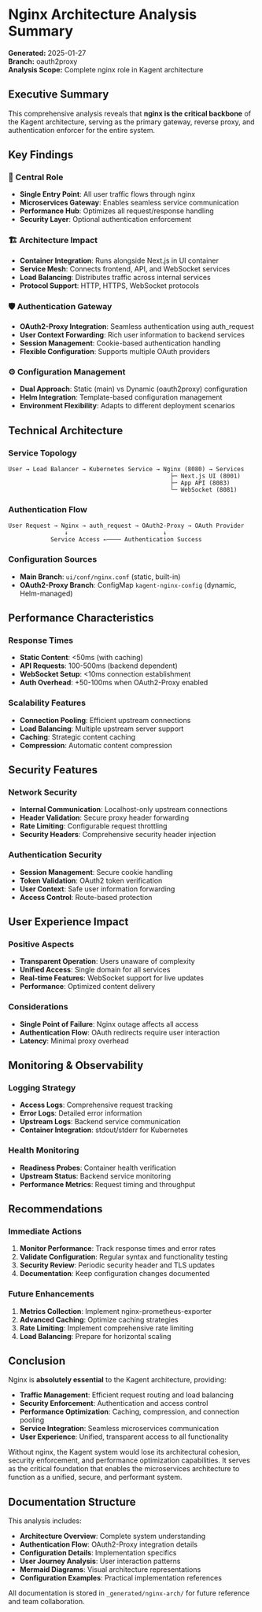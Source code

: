 # Nginx Architecture Analysis Summary

**Generated:** 2025-01-27  
**Branch:** oauth2proxy  
**Analysis Scope:** Complete nginx role in Kagent architecture

## Executive Summary

This comprehensive analysis reveals that **nginx is the critical backbone** of the Kagent architecture, serving as the primary gateway, reverse proxy, and authentication enforcer for the entire system.

## Key Findings

### 🔄 Central Role
- **Single Entry Point**: All user traffic flows through nginx
- **Microservices Gateway**: Enables seamless service communication
- **Performance Hub**: Optimizes all request/response handling
- **Security Layer**: Optional authentication enforcement

### 🏗️ Architecture Impact
- **Container Integration**: Runs alongside Next.js in UI container
- **Service Mesh**: Connects frontend, API, and WebSocket services
- **Load Balancing**: Distributes traffic across internal services
- **Protocol Support**: HTTP, HTTPS, WebSocket protocols

### 🛡️ Authentication Gateway
- **OAuth2-Proxy Integration**: Seamless authentication using auth_request
- **User Context Forwarding**: Rich user information to backend services
- **Session Management**: Cookie-based authentication handling
- **Flexible Configuration**: Supports multiple OAuth providers

### ⚙️ Configuration Management
- **Dual Approach**: Static (main) vs Dynamic (oauth2proxy) configuration
- **Helm Integration**: Template-based configuration management
- **Environment Flexibility**: Adapts to different deployment scenarios

## Technical Architecture

### Service Topology
```
User → Load Balancer → Kubernetes Service → Nginx (8080) → Services
                                              ├─ Next.js UI (8001)
                                              ├─ App API (8083)
                                              └─ WebSocket (8081)
```

### Authentication Flow
```
User Request → Nginx → auth_request → OAuth2-Proxy → OAuth Provider
                ↓                           ↓
            Service Access ←──── Authentication Success
```

### Configuration Sources
- **Main Branch**: `ui/conf/nginx.conf` (static, built-in)
- **OAuth2-Proxy Branch**: ConfigMap `kagent-nginx-config` (dynamic, Helm-managed)

## Performance Characteristics

### Response Times
- **Static Content**: <50ms (with caching)
- **API Requests**: 100-500ms (backend dependent)
- **WebSocket Setup**: <10ms connection establishment
- **Auth Overhead**: +50-100ms when OAuth2-Proxy enabled

### Scalability Features
- **Connection Pooling**: Efficient upstream connections
- **Load Balancing**: Multiple upstream server support
- **Caching**: Strategic content caching
- **Compression**: Automatic content compression

## Security Features

### Network Security
- **Internal Communication**: Localhost-only upstream connections
- **Header Validation**: Secure proxy header forwarding
- **Rate Limiting**: Configurable request throttling
- **Security Headers**: Comprehensive security header injection

### Authentication Security
- **Session Management**: Secure cookie handling
- **Token Validation**: OAuth2 token verification
- **User Context**: Safe user information forwarding
- **Access Control**: Route-based protection

## User Experience Impact

### Positive Aspects
- **Transparent Operation**: Users unaware of complexity
- **Unified Access**: Single domain for all services
- **Real-time Features**: WebSocket support for live updates
- **Performance**: Optimized content delivery

### Considerations
- **Single Point of Failure**: Nginx outage affects all access
- **Authentication Flow**: OAuth redirects require user interaction
- **Latency**: Minimal proxy overhead

## Monitoring & Observability

### Logging Strategy
- **Access Logs**: Comprehensive request tracking
- **Error Logs**: Detailed error information
- **Upstream Logs**: Backend service communication
- **Container Integration**: stdout/stderr for Kubernetes

### Health Monitoring
- **Readiness Probes**: Container health verification
- **Upstream Status**: Backend service monitoring
- **Performance Metrics**: Request timing and throughput

## Recommendations

### Immediate Actions
1. **Monitor Performance**: Track response times and error rates
2. **Validate Configuration**: Regular syntax and functionality testing
3. **Security Review**: Periodic security header and TLS updates
4. **Documentation**: Keep configuration changes documented

### Future Enhancements
1. **Metrics Collection**: Implement nginx-prometheus-exporter
2. **Advanced Caching**: Optimize caching strategies
3. **Rate Limiting**: Implement comprehensive rate limiting
4. **Load Balancing**: Prepare for horizontal scaling

## Conclusion

Nginx is **absolutely essential** to the Kagent architecture, providing:

- **Traffic Management**: Efficient request routing and load balancing
- **Security Enforcement**: Authentication and access control
- **Performance Optimization**: Caching, compression, and connection pooling
- **Service Integration**: Seamless microservices communication
- **User Experience**: Unified, transparent access to all functionality

Without nginx, the Kagent system would lose its architectural cohesion, security enforcement, and performance optimization capabilities. It serves as the critical foundation that enables the microservices architecture to function as a unified, secure, and performant system.

## Documentation Structure

This analysis includes:
- **Architecture Overview**: Complete system understanding
- **Authentication Flow**: OAuth2-Proxy integration details
- **Configuration Details**: Implementation specifics
- **User Journey Analysis**: User interaction patterns
- **Mermaid Diagrams**: Visual architecture representations
- **Configuration Examples**: Practical implementation references

All documentation is stored in `_generated/nginx-arch/` for future reference and team collaboration. 
